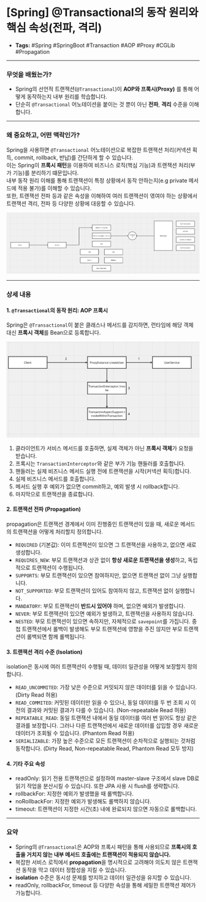 # [Spring] @Transactional의 동작 원리와 핵심 속성(전파, 격리)

- **Tags:** #Spring #SpringBoot #Transaction #AOP #Proxy #CGLib #Propagation

---
### 무엇을 배웠는가?
* Spring의 선언적 트랜잭션(`@Transactional`)이 **AOP와 프록시(Proxy)** 를 통해 어떻게 동작하는지 내부 원리를 학습합니다.
* 단순히 `@Transactional` 어노테이션을 붙이는 것 뿐이 아닌 **전파**, **격리** 수준을 이해합니다.

---
### 왜 중요하고, 어떤 맥락인가?
Spring을 사용하면 `@Transactional` 어노테이션으로 복잡한 트랜잭션 처리(커넥션 획득, commit, rollback, 반납)를 간단하게 할 수 있습니다.   
이는 Spring이 **프록시 패턴**을 이용하여 비즈니스 로직(핵심 기능)과 트랜잭션 처리(부가 기능)를 분리하기 떄문입니다.   
내부 동작 원리 이해를 통해 트랜잭션이 특정 상황에서 동작 안하는지(e.g private 메서드에 적용 불가)를 이해할 수 있습니다.   
또한, 트랜잭션 전파 등과 같은 속성을 이해하여 여러 트랜잭션이 엮여야 하는 상황에서 트랜잭션 격리, 전파 등 다양한 상황에 대응할 수 있습니다.

![ce333e2e-be23-4311-a99d-b41a4690fea3.png](../img/spring_transaction/ce333e2e-be23-4311-a99d-b41a4690fea3.png)

---
### 상세 내용
#### 1. `@Transactional`의 동작 원리: AOP 프록시
Spring은 `@Transactional`이 붙은 클래스나 메서드를 감지하면, 런타임에 해당 객체 대신 **프록시 객체**를 Bean으로 등록합니다.

![7d5ea256-836a-4b69-9847-8f25867c54df.png](../img/spring_transaction/7d5ea256-836a-4b69-9847-8f25867c54df.png)

1. 클라이언트가 서비스 메서드를 호출하면, 실제 객체가 아닌 **프록시 객체**가 요청을 받습니다.
2. 프록시는 `TransactionInterceptor`와 같은 부가 기능 핸들러를 호출합니다.
3. 핸들러는 실제 비즈니스 메서드 실행 전에 트랜잭션을 시작(커넥션 획득)합니다.
4. 실제 비즈니스 메서드를 호출합니다.
5. 메서드 실행 후 예외가 없으면 commit하고, 예외 발생 시 rollback합니다.
6. 마지막으로 트랜잭션을 종료합니다.

#### 2. 트랜잭션 전파 (Propagation)
propagation은 트랜잭션 경계에서 이미 진행중인 트랜잭션이 있을 때, 새로운 메서드의 트랜잭션을 어떻게 처리할지 정의합니다.

* `REQUIRED` (기본값): 이미 트랜잭션이 있으면 그 트랜잭션을 사용하고, 없으면 새로 생성합니다.
* `REQUIRES_NEW`: 부모 트랜잭션과 상관 없이 **항상 새로운 트랜잭션을 생성**하고, 독립적으로 트랜잭션이 수행됩니다.
* `SUPPORTS`: 부모 트랜잭션이 있으면 참여하지만, 없으면 트랜잭션 없이 그냥 실행합니다.
* `NOT_SUPPORTED`: 부모 트랜잭션이 있어도 참여하지 않고, 트랜잭션 없이 실행합니다.
* `MANDATORY`: 부모 트랜잭션이 **반드시 있어야** 하며, 없으면 예외가 발생합니다.
* `NEVER`: 부모 트랜잭션이 있으면 예외가 발생하고, 트랜잭션을 사용하지 않습니다.
* `NESTED`: 부모 트랜잭션이 있으면 속하지만, 자체적으로 `savepoint`를 가집니다. 중첩 트랜잭션에서 롤백이 발생해도 부모 트랜잭션에 영향을 주진 않지만 부모 트랜잭션이 롤백되면 함께 롤백됩니다.

#### 3. 트랜잭션 격리 수준 (Isolation)
isolation은 동시에 여러 트랜잭션이 수행될 때, 데이터 일관성을 어떻게 보장할지 정의합니다.

* `READ_UNCOMMITED`: 가장 낮은 수준으로 커밋되지 않은 데이터를 읽을 수 있습니다. (Dirty Read 허용)
* `READ_COMMITED`: 커밋된 데이터만 읽을 수 있으나, 동일 데이터를 두 번 조회 시 이전의 결과와 커밋된 결과가 다를 수 있습니다. (Non-repeatable Read 허용)
* `REPEATABLE_READ`: 동일 트랜잭션 내에서 동일 데이터를 여러 번 읽어도 항상 같은 결과를 보장합니다. 그러나 다른 트랜잭션에서 새로운 데이터를 삽입할 경우 새로운 데이터가 조회될 수 있습니다. (Phantom Read 허용)
* `SERIALIZABLE`: 가장 높은 수준으로 모든 트랜잭션이 순차적으로 실행되는 것처럼 동작합니다. (Dirty Read, Non-repeatable Read, Phantom Read 모두 방지)

#### 4. 기타 주요 속성
* readOnly: 읽기 전용 트랜잭션으로 설정하여 master-slave 구조에서 slave DB로 읽기 작업을 분산시킬 수 있습니다. 또한 JPA 사용 시 flush를 생략합니다.
* rollbackFor: 지정한 예외가 발생했을 때 롤백합니다.
* noRollbackFor: 지정한 예외가 발생해도 롤백하지 않습니다.
* timeout: 트랜잭션이 지정한 시간(초) 내에 완료되지 않으면 자동으로 롤백합니다.

---

### 요약
* Spring의 `@Transactional`은 AOP와 프록시 패턴을 통해 사용되므로 **프록시의 호출을 거치지 않는 내부 메서드 호출에는 트랜잭션이 적용되지 않습니다.**
* 복잡한 서비스 로직에서 **propagation**을 명시적으로 고려해야 의도치 않은 트랜잭션 동작을 막고 데이터 정합성을 지킬 수 있습니다.
* **isolation** 수준은 동시성 문제를 방지하고 데이터 일관성을 유지할 수 있습니다.
* readOnly, rollbackFor, timeout 등 다양한 속성을 통해 세밀한 트랜잭션 제어가 가능합니다.
